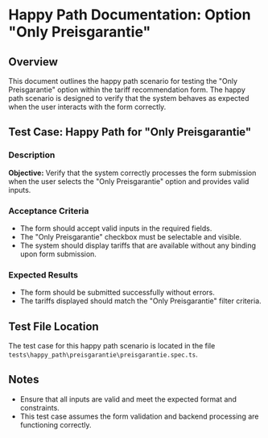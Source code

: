 # Happy Path Documentation: Option "Only Preisgarantie"

## Overview

This document outlines the happy path scenario for testing the "Only Preisgarantie" option within the tariff recommendation form. 
The happy path scenario is designed to verify that the system behaves as expected when the user interacts with the form correctly.

## Test Case: Happy Path for "Only Preisgarantie"

### Description
**Objective:** Verify that the system correctly processes the form submission when the user selects the "Only Preisgarantie" option and provides valid inputs.

### Acceptance Criteria
- The form should accept valid inputs in the required fields.
- The "Only Preisgarantie" checkbox must be selectable and visible. 
- The system should display tariffs that are available without any binding upon form submission.

### Expected Results
- The form should be submitted successfully without errors.
- The tariffs displayed should match the "Only Preisgarantie" filter criteria.

## Test File Location
The test case for this happy path scenario is located in the file `tests\happy_path\preisgarantie\preisgarantie.spec.ts`.

## Notes
- Ensure that all inputs are valid and meet the expected format and constraints.
- This test case assumes the form validation and backend processing are functioning correctly.